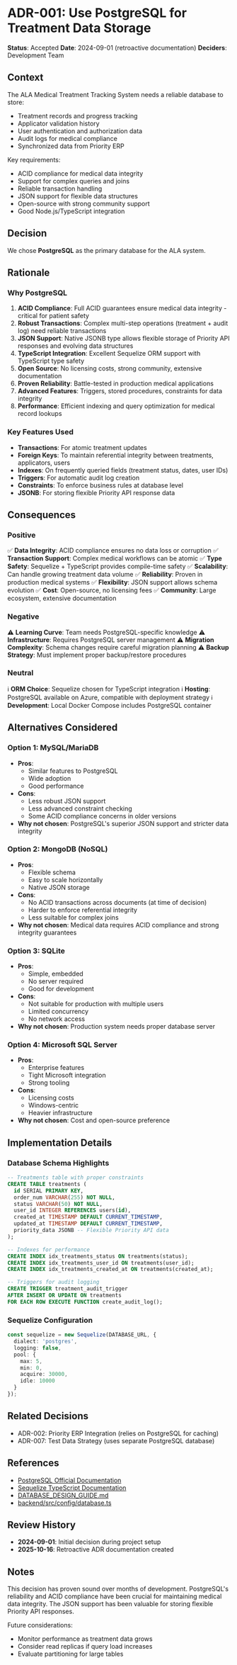 # ADR-001: Use PostgreSQL for Treatment Data Storage

**Status**: Accepted
**Date**: 2024-09-01 (retroactive documentation)
**Deciders**: Development Team

## Context

The ALA Medical Treatment Tracking System needs a reliable database to store:
- Treatment records and progress tracking
- Applicator validation history
- User authentication and authorization data
- Audit logs for medical compliance
- Synchronized data from Priority ERP

Key requirements:
- ACID compliance for medical data integrity
- Support for complex queries and joins
- Reliable transaction handling
- JSON support for flexible data structures
- Open-source with strong community support
- Good Node.js/TypeScript integration

## Decision

We chose **PostgreSQL** as the primary database for the ALA system.

## Rationale

### Why PostgreSQL

1. **ACID Compliance**: Full ACID guarantees ensure medical data integrity - critical for patient safety
2. **Robust Transactions**: Complex multi-step operations (treatment + audit log) need reliable transactions
3. **JSON Support**: Native JSONB type allows flexible storage of Priority API responses and evolving data structures
4. **TypeScript Integration**: Excellent Sequelize ORM support with TypeScript type safety
5. **Open Source**: No licensing costs, strong community, extensive documentation
6. **Proven Reliability**: Battle-tested in production medical applications
7. **Advanced Features**: Triggers, stored procedures, constraints for data integrity
8. **Performance**: Efficient indexing and query optimization for medical record lookups

### Key Features Used

- **Transactions**: For atomic treatment updates
- **Foreign Keys**: To maintain referential integrity between treatments, applicators, users
- **Indexes**: On frequently queried fields (treatment status, dates, user IDs)
- **Triggers**: For automatic audit log creation
- **Constraints**: To enforce business rules at database level
- **JSONB**: For storing flexible Priority API response data

## Consequences

### Positive

✅ **Data Integrity**: ACID compliance ensures no data loss or corruption
✅ **Transaction Support**: Complex medical workflows can be atomic
✅ **Type Safety**: Sequelize + TypeScript provides compile-time safety
✅ **Scalability**: Can handle growing treatment data volume
✅ **Reliability**: Proven in production medical systems
✅ **Flexibility**: JSON support allows schema evolution
✅ **Cost**: Open-source, no licensing fees
✅ **Community**: Large ecosystem, extensive documentation

### Negative

⚠️ **Learning Curve**: Team needs PostgreSQL-specific knowledge
⚠️ **Infrastructure**: Requires PostgreSQL server management
⚠️ **Migration Complexity**: Schema changes require careful migration planning
⚠️ **Backup Strategy**: Must implement proper backup/restore procedures

### Neutral

ℹ️ **ORM Choice**: Sequelize chosen for TypeScript integration
ℹ️ **Hosting**: PostgreSQL available on Azure, compatible with deployment strategy
ℹ️ **Development**: Local Docker Compose includes PostgreSQL container

## Alternatives Considered

### Option 1: MySQL/MariaDB
- **Pros**:
  - Similar features to PostgreSQL
  - Wide adoption
  - Good performance
- **Cons**:
  - Less robust JSON support
  - Less advanced constraint checking
  - Some ACID compliance concerns in older versions
- **Why not chosen**: PostgreSQL's superior JSON support and stricter data integrity

### Option 2: MongoDB (NoSQL)
- **Pros**:
  - Flexible schema
  - Easy to scale horizontally
  - Native JSON storage
- **Cons**:
  - No ACID transactions across documents (at time of decision)
  - Harder to enforce referential integrity
  - Less suitable for complex joins
- **Why not chosen**: Medical data requires ACID compliance and strong integrity guarantees

### Option 3: SQLite
- **Pros**:
  - Simple, embedded
  - No server required
  - Good for development
- **Cons**:
  - Not suitable for production with multiple users
  - Limited concurrency
  - No network access
- **Why not chosen**: Production system needs proper database server

### Option 4: Microsoft SQL Server
- **Pros**:
  - Enterprise features
  - Tight Microsoft integration
  - Strong tooling
- **Cons**:
  - Licensing costs
  - Windows-centric
  - Heavier infrastructure
- **Why not chosen**: Cost and open-source preference

## Implementation Details

### Database Schema Highlights
```sql
-- Treatments table with proper constraints
CREATE TABLE treatments (
  id SERIAL PRIMARY KEY,
  order_num VARCHAR(255) NOT NULL,
  status VARCHAR(50) NOT NULL,
  user_id INTEGER REFERENCES users(id),
  created_at TIMESTAMP DEFAULT CURRENT_TIMESTAMP,
  updated_at TIMESTAMP DEFAULT CURRENT_TIMESTAMP,
  priority_data JSONB -- Flexible Priority API data
);

-- Indexes for performance
CREATE INDEX idx_treatments_status ON treatments(status);
CREATE INDEX idx_treatments_user_id ON treatments(user_id);
CREATE INDEX idx_treatments_created_at ON treatments(created_at);

-- Triggers for audit logging
CREATE TRIGGER treatment_audit_trigger
AFTER INSERT OR UPDATE ON treatments
FOR EACH ROW EXECUTE FUNCTION create_audit_log();
```

### Sequelize Configuration
```typescript
const sequelize = new Sequelize(DATABASE_URL, {
  dialect: 'postgres',
  logging: false,
  pool: {
    max: 5,
    min: 0,
    acquire: 30000,
    idle: 10000
  }
});
```

## Related Decisions

- ADR-002: Priority ERP Integration (relies on PostgreSQL for caching)
- ADR-007: Test Data Strategy (uses separate PostgreSQL database)

## References

- [PostgreSQL Official Documentation](https://www.postgresql.org/docs/)
- [Sequelize TypeScript Documentation](https://sequelize.org/docs/v6/other-topics/typescript/)
- [DATABASE_DESIGN_GUIDE.md](../database/DATABASE_DESIGN_GUIDE.md)
- [backend/src/config/database.ts](../../../backend/src/config/database.ts)

## Review History

- **2024-09-01**: Initial decision during project setup
- **2025-10-16**: Retroactive ADR documentation created

## Notes

This decision has proven sound over months of development. PostgreSQL's reliability and ACID compliance have been crucial for maintaining medical data integrity. The JSON support has been valuable for storing flexible Priority API responses.

Future considerations:
- Monitor performance as treatment data grows
- Consider read replicas if query load increases
- Evaluate partitioning for large tables
